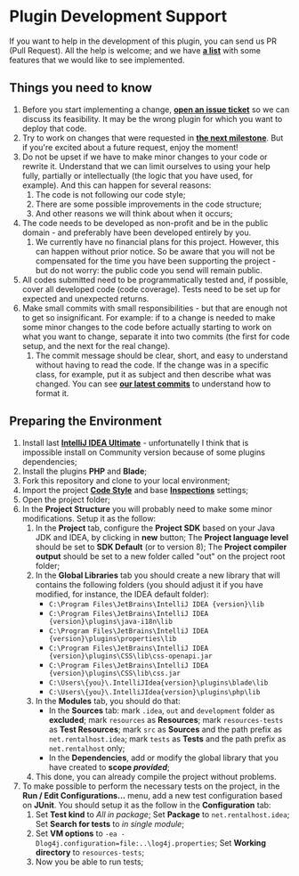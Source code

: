 # Plugin Development Support

If you want to help in the development of this plugin, you can send us PR (Pull Request). All the help is welcome; and we have [**a list**](https://github.com/rentalhost/laravel-insight/issues) with some features that we would like to see implemented.

## Things you need to know

1. Before you start implementing a change, [**open an issue ticket**](https://github.com/rentalhost/laravel-insight/issues/new) so we can discuss its feasibility. It may be the wrong plugin for which you want to deploy that code.
1. Try to work on changes that were requested in [**the next milestone**](https://github.com/rentalhost/laravel-insight/milestones). But if you're excited about a future request, enjoy the moment!
1. Do not be upset if we have to make minor changes to your code or rewrite it. Understand that we can limit ourselves to using your help fully, partially or intellectually (the logic that you have used, for example). And this can happen for several reasons:
    1. The code is not following our code style;
    1. There are some possible improvements in the code structure;
    1. And other reasons we will think about when it occurs;
1. The code needs to be developed as non-profit and be in the public domain - and preferably have been developed entirely by you.
    1. We currently have no financial plans for this project. However, this can happen without prior notice. So be aware that you will not be compensated for the time you have been supporting the project - but do not worry: the public code you send will remain public.
1. All codes submitted need to be programmatically tested and, if possible, cover all developed code (code coverage). Tests need to be set up for expected and unexpected returns.
1. Make small commits with small responsibilities - but that are enough not to get so insignificant. For example: if to a change is needed to make some minor changes to the code before actually starting to work on what you want to change, separate it into two commits (the first for code setup, and the next for the real change).
    1. The commit message should be clear, short, and easy to understand without having to read the code. If the change was in a specific class, for example, put it as subject and then describe what was changed. You can see [**our latest commits**](https://github.com/rentalhost/laravel-insight/commits/master) to understand how to format it.

## Preparing the Environment

1. Install last [**IntelliJ IDEA Ultimate**](https://www.jetbrains.com/idea/) - unfortunatelly I think that is impossible install on Community version because of some plugins dependencies;
1. Install the plugins **PHP** and **Blade**;
1. Fork this repository and clone to your local environment;
1. Import the project [**Code Style**](Laravel%20Insight%20-%20Code%20Style.xml) and base [**Inspections**](Laravel%20Insight%20-%20Inspections.xml) settings;
1. Open the project folder;
1. In the **Project Structure** you will probably need to make some minor modifications. Setup it as the follow:
    1. In the **Project** tab, configure the **Project SDK** based on your Java JDK and IDEA, by clicking in **new** button; The **Project language level** should be set to **SDK Default** (or to version 8); The **Project compiler output** should be set to a new folder called "out" on the project root folder;
    1. In the **Global Libraries** tab you should create a new library that will contains the following folders (you should adjust it if you have modified, for instance, the IDEA default folder):
        * `C:\Program Files\JetBrains\IntelliJ IDEA {version}\lib`
        * `C:\Program Files\JetBrains\IntelliJ IDEA {version}\plugins\java-i18n\lib`
        * `C:\Program Files\JetBrains\IntelliJ IDEA {version}\plugins\properties\lib`
        * `C:\Program Files\JetBrains\IntelliJ IDEA {version}\plugins\CSS\lib\css-openapi.jar`
        * `C:\Program Files\JetBrains\IntelliJ IDEA {version}\plugins\CSS\lib\css.jar`
        * `C:\Users\{you}\.IntelliJIdea{version}\plugins\blade\lib`
        * `C:\Users\{you}\.IntelliJIdea{version}\plugins\php\lib`
    1. In the **Modules** tab, you should do that:
        * In the **Sources** tab: mark `.idea`, `out` and `development` folder as **excluded**; mark `resources` as **Resources**; mark `resources-tests` as **Test Resources**; mark `src` as **Sources** and the path prefix as `net.rentalhost.idea`;  mark `tests` as **Tests** and the path prefix as `net.rentalhost` only;
        * In the **Dependencies**, add or modify the global library that you have created to **scope *provided***;
    1. This done, you can already compile the project without problems.
1. To make possible to perform the necessary tests on the project, in the **Run / Edit Configurations...** menu, add a new test configuration based on **JUnit**. You should setup it as the follow in the **Configuration** tab:
    1. Set **Test kind** to *All in package*; 
       Set **Package** to `net.rentalhost.idea`;
       Set **Search for tests** to *in single module*;
    1. Set **VM options** to `-ea -Dlog4j.configuration=file:..\log4j.properties`;
       Set **Working directory** to `resources-tests`;
    1. Now you be able to run tests;
